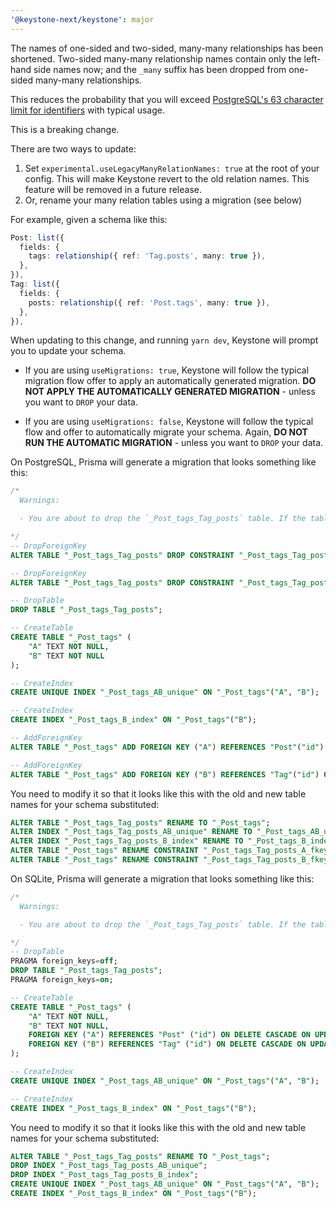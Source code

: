 ```yaml
---
'@keystone-next/keystone': major
---
```


The names of one-sided and two-sided, many-many relationships has been shortened. Two-sided many-many relationship names contain only the left-hand side names now; and the `_many` suffix has been dropped from one-sided many-many relationships.

This reduces the probability that you will exceed [PostgreSQL's 63 character limit for identifiers](https://www.postgresql.org/docs/current/sql-syntax-lexical.html#SQL-SYNTAX-IDENTIFIERS) with typical usage.

This is a breaking change. 

There are two ways to update:

1. Set `experimental.useLegacyManyRelationNames: true` at the root of your config. This will make Keystone revert to the old relation names. This feature will be removed in a future release.
2. Or, rename your many relation tables using a migration (see below)

For example, given a schema like this:

```ts
Post: list({
  fields: {
    tags: relationship({ ref: 'Tag.posts', many: true }),
  },
}),
Tag: list({
  fields: {
    posts: relationship({ ref: 'Post.tags', many: true }),
  },
}),
```

When updating to this change, and running `yarn dev`, Keystone will prompt you to update your schema.

- If you are using `useMigrations: true`, Keystone will follow the typical migration flow offer to apply an automatically generated migration. **DO NOT APPLY THE AUTOMATICALLY GENERATED MIGRATION** - unless you want to `DROP` your data.

- If you are using `useMigrations: false`, Keystone will follow the typical flow and offer to automatically migrate your schema.  Again, **DO NOT RUN THE AUTOMATIC MIGRATION** - unless you want to `DROP` your data.

On PostgreSQL, Prisma will generate a migration that looks something like this:

```sql
/*
  Warnings:

  - You are about to drop the `_Post_tags_Tag_posts` table. If the table is not empty, all the data it contains will be lost.

*/
-- DropForeignKey
ALTER TABLE "_Post_tags_Tag_posts" DROP CONSTRAINT "_Post_tags_Tag_posts_A_fkey";

-- DropForeignKey
ALTER TABLE "_Post_tags_Tag_posts" DROP CONSTRAINT "_Post_tags_Tag_posts_B_fkey";

-- DropTable
DROP TABLE "_Post_tags_Tag_posts";

-- CreateTable
CREATE TABLE "_Post_tags" (
    "A" TEXT NOT NULL,
    "B" TEXT NOT NULL
);

-- CreateIndex
CREATE UNIQUE INDEX "_Post_tags_AB_unique" ON "_Post_tags"("A", "B");

-- CreateIndex
CREATE INDEX "_Post_tags_B_index" ON "_Post_tags"("B");

-- AddForeignKey
ALTER TABLE "_Post_tags" ADD FOREIGN KEY ("A") REFERENCES "Post"("id") ON DELETE CASCADE ON UPDATE CASCADE;

-- AddForeignKey
ALTER TABLE "_Post_tags" ADD FOREIGN KEY ("B") REFERENCES "Tag"("id") ON DELETE CASCADE ON UPDATE CASCADE;
```

You need to modify it so that it looks like this with the old and new table names for your schema substituted:

```sql
ALTER TABLE "_Post_tags_Tag_posts" RENAME TO "_Post_tags";
ALTER INDEX "_Post_tags_Tag_posts_AB_unique" RENAME TO "_Post_tags_AB_unique";
ALTER INDEX "_Post_tags_Tag_posts_B_index" RENAME TO "_Post_tags_B_index";
ALTER TABLE "_Post_tags" RENAME CONSTRAINT "_Post_tags_Tag_posts_A_fkey" TO "_Post_tags_A_fkey";
ALTER TABLE "_Post_tags" RENAME CONSTRAINT "_Post_tags_Tag_posts_B_fkey" TO "_Post_tags_B_fkey";
```

On SQLite, Prisma will generate a migration that looks something like this:

```sql
/*
  Warnings:

  - You are about to drop the `_Post_tags_Tag_posts` table. If the table is not empty, all the data it contains will be lost.

*/
-- DropTable
PRAGMA foreign_keys=off;
DROP TABLE "_Post_tags_Tag_posts";
PRAGMA foreign_keys=on;

-- CreateTable
CREATE TABLE "_Post_tags" (
    "A" TEXT NOT NULL,
    "B" TEXT NOT NULL,
    FOREIGN KEY ("A") REFERENCES "Post" ("id") ON DELETE CASCADE ON UPDATE CASCADE,
    FOREIGN KEY ("B") REFERENCES "Tag" ("id") ON DELETE CASCADE ON UPDATE CASCADE
);

-- CreateIndex
CREATE UNIQUE INDEX "_Post_tags_AB_unique" ON "_Post_tags"("A", "B");

-- CreateIndex
CREATE INDEX "_Post_tags_B_index" ON "_Post_tags"("B");
```

You need to modify it so that it looks like this with the old and new table names for your schema substituted:

```sql
ALTER TABLE "_Post_tags_Tag_posts" RENAME TO "_Post_tags";
DROP INDEX "_Post_tags_Tag_posts_AB_unique";
DROP INDEX "_Post_tags_Tag_posts_B_index";
CREATE UNIQUE INDEX "_Post_tags_AB_unique" ON "_Post_tags"("A", "B");
CREATE INDEX "_Post_tags_B_index" ON "_Post_tags"("B");
```
